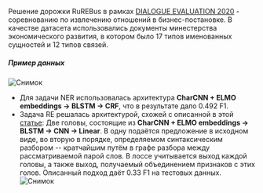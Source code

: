 Решение дорожки RuREBus в рамках [DIALOGUE EVALUATION 2020](http://www.dialog-21.ru/evaluation/2020/disambiguation/rurebus/) - соревнованию по извлечению отношений в бизнес-постановке. В качестве датасета использовались документы минестерства экономического развития, в котором было 17 типов именованных сущностей и 12 типов связей.
##### Пример данных
![Снимок](https://user-images.githubusercontent.com/34653515/111898184-9608f000-8a35-11eb-8821-607c72b857d9.PNG)

* Для задачи NER использовалась архитектура **CharCNN + ELMO embeddings -> BLSTM -> CRF**, что в результате дало 0.492 F1.
* Задача RE решалась архитектурой, схожей с описанной в этой [статье](https://www.aclweb.org/anthology/P16-1072.pdf): Две головы, состоящие из **CharCNN + ELMO embeddings -> BLSTM -> CNN -> Linear**. В одну подаётся предложение в исходном виде, во вторую в порядке, определяемом синтаксическим разбором -- кратчайшим путём в графе разбора между рассматриваемой парой слов. В лоссе учитывается выход каждой головы, а также выход, получаемый объединением признаков с этих голов. Описанный подход даёт 0.33 F1 на тестовых данных.
![Снимок](https://user-images.githubusercontent.com/34653515/111900916-3109c600-8a46-11eb-8543-ab271e630458.PNG) 
